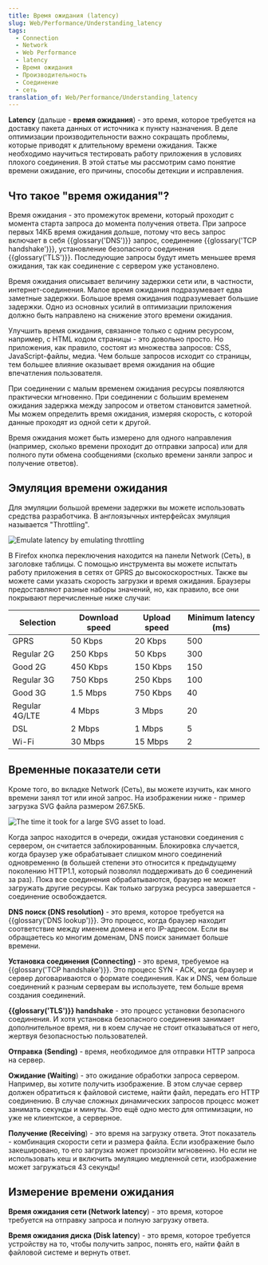 ```yaml
---
title: Время ожидания (latency)
slug: Web/Performance/Understanding_latency
tags:
  - Connection
  - Network
  - Web Performance
  - latency
  - Время ожидания
  - Производительность
  - Соединение
  - сеть
translation_of: Web/Performance/Understanding_latency
---
```

**Latency** (дальше - **время ожидания**) - это время, которое требуется на доставку пакета данных от источника к пункту назначения. В деле оптимизации производительности важно сокращать проблемы, которые приводят к длительному времени ожидания. Также необходимо научиться тестировать работу приложения в условиях плохого соединения. В этой статье мы рассмотрим само понятие времени ожидание, его причины, способы детекции и исправления.

## Что такое "время ожидания"?

Время ожидания - это промежуток времени, который проходит с момента старта запроса до момента получения ответа. При запросе первых 14КБ время ожидания дольше, потому что весь запрос включает в себя {{glossary('DNS')}} запрос, соединение {{glossary('TCP handshake')}}, установление безопасного соединения {{glossary('TLS')}}. Последующие запросы будут иметь меньшее время ожидания, так как соединение с сервером уже установлено.

Время ожидания описывает величину задержки сети или, в частности, интернет-соединения. Малое время ожидания подразумевает едва заметные задержки. Большое время ожидания подразумевает большие задержки. Одно из основных усилий в оптимизации приложения должно быть направлено на снижение этого времени ожидания.

Улучшить время ожидания, связанное только с одним ресурсом, например, с HTML кодом страницы - это довольно просто. Но приложения, как правило, состоят из множества запросов: CSS, JavaScript-файлы, медиа. Чем больше запросов исходит со страницы, тем большее влияние оказывает время ожидания на общие впечатления пользователя.

При соединении с малым временем ожидания ресурсы появляются практически мгновенно. При соединении с большим временем ожидания задержка между запросом и ответом становится заметной. Мы можем определить время ожидания, измеряя скорость, с которой данные проходят из одной сети к другой.

Время ожидания может быть измерено для одного направления (например, сколько времени проходит до отправки запроса) или для полного пути обмена сообщениями (сколько времени заняли запрос и получение ответов).

## Эмуляция времени ожидания

Для эмуляции большой времени задержки вы можете использовать средства разработчика. В англоязычных интерфейсах эмуляция называется "Throttling".

![Emulate latency by emulating throttling](emulate_latency.png)

В Firefox кнопка переключения находится на панели Network (Сеть), в заголовке таблицы. С помощью инструмента вы можете испытать работу приложения в сетях от GPRS до высокоскоростных. Также вы можете сами указать скорость загрузки и время ожидания. Браузеры предоставляют разные наборы значений, но, как правило, все они покрывают перечисленные ниже случаи:

| Selection      | Download speed | Upload speed | Minimum latency (ms) |
| -------------- | -------------- | ------------ | -------------------- |
| GPRS           | 50 Kbps        | 20 Kbps      | 500                  |
| Regular 2G     | 250 Kbps       | 50 Kbps      | 300                  |
| Good 2G        | 450 Kbps       | 150 Kbps     | 150                  |
| Regular 3G     | 750 Kbps       | 250 Kbps     | 100                  |
| Good 3G        | 1.5 Mbps       | 750 Kbps     | 40                   |
| Regular 4G/LTE | 4 Mbps         | 3 Mbps       | 20                   |
| DSL            | 2 Mbps         | 1 Mbps       | 5                    |
| Wi-Fi          | 30 Mbps        | 15 Mbps      | 2                    |

## Временные показатели сети

Кроме того, во вкладке Network (Сеть), вы можете изучить, как много времени занял тот или иной запрос. На изображении ниже - пример загрузка SVG файла размером 267.5КБ.

![The time it took for a large SVG asset to load.](latencymlw.png)

Когда запрос находится в очереди, ожидая установки соединения с сервером, он считается заблокированным. Блокировка случается, когда браузер уже обрабатывает слишком много соединений одновременно (в большей степени это относится к предыдущему поколению HTTP1.1, который позволял поддерживать до 6 соединений за раз). Пока все соединения обрабатываются, браузер не может загружать другие ресурсы. Как только загрузка ресурса завершается - соединение освобождается.

**DNS поиск (DNS resolution)** - это время, которое требуется на {{glossary('DNS lookup')}}. Это процесс, когда браузер находит соответствие между именем домена и его IP-адресом. Если вы обращаетесь ко многим доменам, DNS поиск занимает больше времени.

**Установка соединения (Connecting)** - это время, требуемое на {{glossary('TCP handshake')}}. Это процесс SYN - ACK, когда браузер и сервер договариваются о формате соединения. Как и DNS, чем больше соединений к разным серверам вы используете, тем больше время создания соединений.

**{{glossary('TLS')}} handshake** - это процесс установки безопасного соединения. И хотя установка безопасного соединения занимает дополнительное время, ни в коем случае не стоит отказываться от него, жертвуя безопасностью пользователей.

**Отправка** **(Sending)** - время, необходимое для отправки HTTP запроса на сервер.

**Ожидание (Waiting**) - это ожидание обработки запроса сервером. Например, вы хотите получить изображение. В этом случае сервер должен обратиться к файловой системе, найти файл, передать его HTTP соединению. В случае сложных динамических запросов процесс может занимать секунды и минуты. Это ещё одно место для оптимизации, но уже не клиентское, а серверное.

**Получение (Receiving**) - это время на загрузку ответа. Этот показатель - комбинация скорости сети и размера файла. Если изображение было закешировано, то его загрузка может произойти мгновенно. Но если не использовать кеш и включить эмуляцию медленной сети, изображение может загружаться 43 секунды!

## Измерение времени ожидания

**Время ожидания сети (Network latency**) - это время, которое требуется на отправку запроса и полную загрузку ответа.

**Время ожидания диска (Disk latency**) - это время, которое требуется устройству на то, чтобы получить запрос, понять его, найти файл в файловой системе и вернуть ответ.
